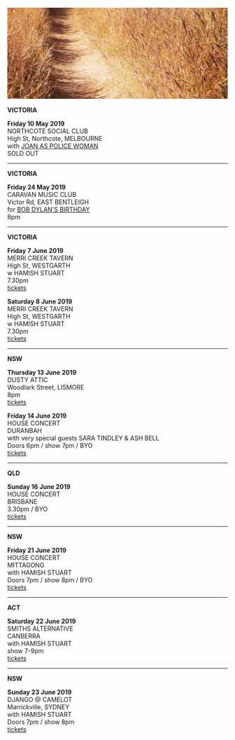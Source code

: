 ![](data/image/news/tourbanner2.jpg)

**VICTORIA**

**Friday 10 May 2019**\
NORTHCOTE SOCIAL CLUB\
High St, Northcote, MELBOURNE\
with [JOAN AS POLICE WOMAN](http://joanaspolicewoman.com/)\
SOLD OUT

* * * * *

**VICTORIA**

**Friday 24 May 2019**\
CARAVAN MUSIC CLUB\
Victor Rd, EAST BENTLEIGH\
for [BOB DYLAN'S BIRTHDAY](https://www.caravanmusic.com.au/gigs/bob-dylans-70th-birthday-celebration-3-2/)\
8pm

* * * * *

**VICTORIA**

**Friday 7 June 2019**\
MERRI CREEK TAVERN\
High St, WESTGARTH\
w HAMISH STUART\
7.30pm\
[tickets](https://tix.fomoevents.com/e/krm5ecW61tnp1XRaNl0)

**Saturday 8 June 2019**\
MERRI CREEK TAVERN\
High St, WESTGARTH\
w HAMISH STUART\
7.30pm\
[tickets](https://tix.fomoevents.com/e/JvBXFcI_xEmlLswUBkk)

* * * * *

**NSW**

**Thursday 13 June 2019**\
DUSTY ATTIC\
Woodlark Street, LISMORE\
8pm\
[tickets](http://www.trybooking.com/BCCBY)

**Friday 14 June 2019**\
HOUSE CONCERT\
DURANBAH\
with very special guests SARA TINDLEY & ASH BELL\
Doors 6pm / show 7pm / BYO\
[tickets](https://www.trybooking.com/BCCQX)

* * * * *

**QLD**

**Sunday 16 June 2019**\
HOUSE CONCERT\
BRISBANE\
3.30pm / BYO\
[tickets](https://www.trybooking.com/BCCCN)

* * * * *

**NSW**

**Friday 21 June 2019**\
HOUSE CONCERT\
MITTAGONG\
with HAMISH STUART\
Doors 7pm / show 8pm / BYO\
[tickets](https://www.trybooking.com/BCCDY)

* * * * *

**ACT**

**Saturday 22 June 2019**\
SMITHS ALTERNATIVE\
CANBERRA\
with HAMISH STUART\
show 7-9pm\
[tickets](https://www.smithsalternative.com/events/lucie-thorne-hamish-stuart-57893)

* * * * *

**NSW**

**Sunday 23 June 2019**\
DJANGO @ CAMELOT\
Marrickville, SYDNEY\
with HAMISH STUART\
Doors 7pm / show 8pm\
[tickets](https://www.stickytickets.com.au/85552/lucie_thorne__hamish_stuart_single_launch__django_%40_camelot.aspx)
